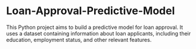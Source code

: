 # Loan-Approval-Predictive-Model
This Python project aims to build a predictive model for loan approval. It uses a dataset containing information about loan applicants, including their education, employment status, and other relevant features.

